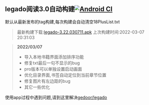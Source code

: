 ## legado阅读3.0自动构建[![Android CI](https://github.com/10bits/gedoor-Build/workflows/Android%20CI/badge.svg)](https://github.com/10bits/gedoor-Build/actions)

默认从最新发布的tag构建,每次构建会自动清空18PlusList.txt

> 最新构建下载:[legado-3.22.030711.apk](https://github.com/xianum/gedoor-Build/releases/download/legado-3.22.030711/legado-3.22.030711.apk) 上次构建时间:2022-03-07 20:31:03
<!--start-->
> **2022/03/07**
> 
> * 导入本地书籍界面添加排序功能
> * 修复txt最后一句不显示的bug
> * pro版本可以单独设置启动画面
> * 优化目录界面,书签自动定位到当前章节位置
> * 修复图片有左边距的bug
> * 其它一些优化
<!--end-->
  
使用app过程中遇到问题,请到这里解决[gedoor/legado](https://github.com/gedoor/legado/issues)

